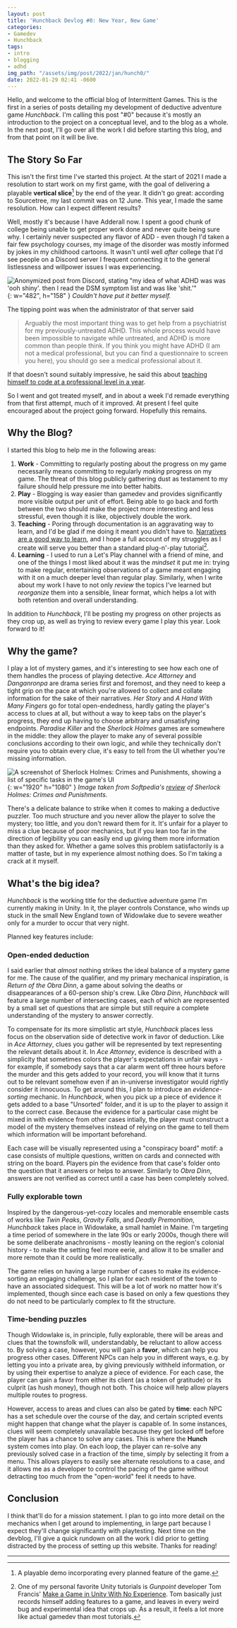 ```yaml
---
layout: post
title: 'Hunchback Devlog #0: New Year, New Game'
categories:
- Gamedev
- Hunchback
tags:
- intro
- blogging
- adhd
img_path: "/assets/img/post/2022/jan/hunch0/"
date: 2022-01-29 02:41 -0600
---
```

Hello, and welcome to the official blog of Intermittent Games. This is the first in a series of posts detailing my development of deductive adventure game _Hunchback_. I'm calling this post "#0" because it's mostly an introduction to the project on a conceptual level, and to the blog as a whole. In the next post, I'll go over all the work I did before starting this blog, and from that point on it will be live.

## The Story So Far
This isn't the first time I've started this project. At the start of 2021 I made a resolution to start work on my first game, with the goal of delivering a playable **vertical slice**[^1] by the end of the year. It didn't go great: according to Sourcetree, my last commit was on 12 June. This year, I made the same resolution. How can I expect different results?

Well, mostly it's because I have Adderall now. I spent a good chunk of college being unable to get proper work done and never quite being sure why. I certainly never suspected any flavor of ADD - even though I'd taken a fair few psychology courses, my image of the disorder was mostly informed by jokes in my childhood cartoons. It wasn't until well _after_ college that I'd see people on a Discord server I frequent connecting it to the general listlessness and willpower issues I was experiencing.

![Anonymized post from Discord, stating "my idea of what ADHD was was 'ooh shiny'. then I read the DSM symptom list and was like 'shit.'"](adhd.jpg){: w="482", h="158" }
_Couldn't have put it better myself._

The tipping point was when the administrator of that server said
> Arguably the most important thing was to get help from a psychiatrist for my previously-untreated ADHD. This whole process would have been impossible to navigate while untreated, and ADHD is more common than people think. If you think you might have ADHD (I am not a medical professional, but you can find a questionnaire to screen you here), you should go see a medical professional about it.

If that doesn't sound suitably impressive, he said this about [teaching himself to code at a professional level in a year](https://the-skew.com/2021/07/27/how-i-went-from-college-dropout-to-google-software-engineer-in-about-a-year/).

So I went and got treated myself, and in about a week I'd remade everything from that first attempt, much of it improved. At present I feel quite encouraged about the project going forward. Hopefully this remains.

## Why the Blog?
I started this blog to help me in the following areas:
1. **Work** - Committing to regularly posting about the progress on my game necessarily means committing to regularly _making_ progress on my game. The threat of this blog publicly gathering dust as testament to my failure should help pressure me into better habits.
2. **Play** - Blogging is way easier than gamedev and provides significantly more visible output per unit of effort. Being able to go back and forth between the two should make the project more interesting and less stressful, even though it is like, objectively double the work.
3. **Teaching** - Poring through documentation is an aggravating way to learn, and I'd be glad if me doing it meant you didn't have to. [Narratives are a good way to learn](https://slimemoldtimemold.com/2022/01/08/the-didactic-novel/), and I hope a full account of my struggles as I create will serve you better than a standard plug-n'-play tutorial[^2].
4. **Learning** - I used to run a Let's Play channel with a friend of mine, and one of the things I most liked about it was the _mindset_ it put me in: trying to make regular, entertaining observations of a game meant engaging with it on a much deeper level than regular play. Similarly, when I write about my work I have to not only _review_ the topics I've learned but _reorganize_ them into a sensible, linear format, which helps a lot with both retention and overall understanding.

In addition to _Hunchback_, I'll be posting my progress on other projects as they crop up, as well as trying to review every game I play this year. Look forward to it!

## Why the game?
I play a lot of mystery games, and it's interesting to see how each one of them handles the process of playing detective. _Ace Attorney_ and _Danganronpa_ are drama series first and foremost, and they need to keep a tight grip on the pace at which you're allowed to collect and collate information for the sake of their narratives. _Her Story_ and _A Hand With Many Fingers_ go for total open-endedness, hardly gating the player's access to clues at all, but without a way to keep tabs on the player's progress, they end up having to choose arbitrary and unsatisfying endpoints. _Paradise Killer_ and the _Sherlock Holmes_ games are somewhere in the middle: they allow the player to make any of several possible conclusions according to their own logic, and while they technically don't require you to obtain every clue, it's easy to tell from the UI whether you're missing information.

![A screenshot of Sherlock Holmes: Crimes and Punishments, showing a list of specific tasks in the game's UI](sherlock.jpg){: w="1920" h="1080" }
_Image taken from Softpedia's [review](https://www.softpedia.com/reviews/games/pc/Sherlock-Holmes-Crimes-and-Punishments-Review-472425.shtml) of Sherlock Holmes: Crimes and Punishments._

There's a delicate balance to strike when it comes to making a deductive puzzler. Too much structure and you never allow the player to solve the mystery; too little, and you don't reward them for it. It's unfair for a player to miss a clue because of poor mechanics, but if you lean too far in the direction of legibility you can easily end up giving them more information than they asked for. Whether a game solves this problem satisfactorily is a matter of taste, but in my experience almost nothing does. So I'm taking a crack at it myself.

## What's the big idea?
_Hunchback_ is the working title for the deductive adventure game I'm currently making in Unity. In it, the player controls Constance, who winds up stuck in the small New England town of Widowlake due to severe weather only for a murder to occur that very night.

Planned key features include:

### Open-ended deduction
I said earlier that _almost_ nothing strikes the ideal balance of a mystery game for me. The cause of the qualifier, and my primary mechanical inspiration, is _Return of the Obra Dinn_, a game about solving the deaths or disappearances of a 60-person ship's crew. Like _Obra Dinn_, _Hunchback_ will feature a large number of intersecting cases, each of which are represented by a small set of questions that are simple but still require a complete understanding of the mystery to answer correctly.

To compensate for its more simplistic art style, _Hunchback_ places less focus on the observation side of detective work in favor of deduction. Like in _Ace Attorney_, clues you gather will be represented by text representing the relevant details about it. In _Ace Attorney_, evidence is described with a simplicity that sometimes colors the player's expectations in unfair ways - for example, if somebody says that a car alarm went off three hours before the murder and this gets added to your record, you will know that it turns out to be relevant somehow even if an in-universe investigator would rightly consider it innocuous. To get around this, I plan to introduce an _evidence-sorting_ mechanic. In _Hunchback_, when you pick up a piece of evidence it gets added to a base "Unsorted" folder, and it is up to the player to assign it to the correct case. Because the evidence for a particular case might be mixed in with evidence from other cases intially, the player must construct a model of the mystery themselves instead of relying on the game to tell them which information will be important beforehand.

Each case will be visually represented using a "conspiracy board" motif: a case consists of multiple questions, written on cards and connected with string on the board. Players pin the evidence from that case's folder onto the question that it answers or helps to answer. Similarly to _Obra Dinn_, answers are not verified as correct until a case has been completely solved.

### Fully explorable town
Inspired by the dangerous-yet-cozy locales and memorable ensemble casts of works like _Twin Peaks_, _Gravity Falls_, and _Deadly Premonition_, _Hunchback_ takes place in Widowlake, a small hamlet in Maine. I'm targeting a time period of somewhere in the late 90s or early 2000s, though there will be some deliberate anachronisms - mostly leaning on the region's colonial history - to make the setting feel more eerie, and allow it to be smaller and more remote than it could be more realistically.

The game relies on having a large number of cases to make its evidence-sorting an engaging challenge, so I plan for each resident of the town to have an associated sidequest. This will be a lot of work no matter how it's implemented, though since each case is based on only a few questions they do not need to be particularly complex to fit the structure.

### Time-bending puzzles
Though Widowlake is, in principle, fully explorable, there will be areas and clues that the townsfolk will, understandably, be reluctant to allow access to. By solving a case, however, you will gain a **favor**, which can help you progress other cases. Different NPCs can help you in different ways, e.g. by letting you into a private area, by giving previously withheld information, or by using their expertise to analyze a piece of evidence. For each case, the player can gain a favor from either its client (as a token of gratitude) or its culprit (as hush money), though not both. This choice will help allow players multiple routes to progress.

However, access to areas and clues can also be gated by **time**: each NPC has a set schedule over the course of the day, and certain scripted events might happen that change what the player is capable of. In some instances, clues will seem completely unavailable because they get locked off before the player has a chance to solve any cases. This is where the **Hunch** system comes into play. On each loop, the player can re-solve any previously solved case in a fraction of the time, simply by selecting it from a menu. This allows players to easily see alternate resolutions to a case, and it allows me as a developer to control the pacing of the game without detracting too much from the "open-world" feel it needs to have.

## Conclusion
I think that'll do for a mission statement. I plan to go into more detail on the mechanics when I get around to implementing, in large part because I expect they'll change significantly with playtesting. Next time on the devblog, I'll give a quick rundown on all the work I did prior to getting distracted by the process of setting up this website. Thanks for reading!

---
[^1]: A playable demo incorporating every planned feature of the game.
[^2]: One of my personal favorite Unity tutorials is _Gunpoint_ developer Tom Francis' [Make a Game in Unity With No Experience](https://www.youtube.com/playlist?list=PLUtKzyIe0aB3TZfe2wsIgJgGZW5G_NAxa). Tom basically just records himself adding features to a game, and leaves in every weird bug and experimental idea that crops up. As a result, it feels a lot more like actual gamedev than most tutorials.
